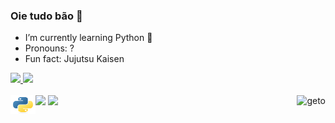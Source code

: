 ### Oie tudo bão 👋

- I’m currently learning Python 🐍
- Pronouns: ?
- Fun fact: Jujutsu Kaisen
<div>
  <a href="https://github.com/kazui72">
  <img height="120em" src="https://github-readme-stats.vercel.app/api?username=kazui72&show_icons=true&hide=contribs,prs&cache_seconds=86400&theme=radical">
  <img height="120em" src="https://github-readme-stats.vercel.app/api/top-langs/?username=kazui72&layout=compact&theme=radical">
</div>
    
<div style="display: inline_block"><br>
  <img align="left" alt="kazui72-Python" height="30" width="40" src="https://raw.githubusercontent.com/devicons/devicon/master/icons/python/python-original.svg">
  <img align="right" alt="geto" src="https://tenor.com/view/geto-suguru-jujutsu-kaisen-shrug-gif-20241477.gif">
</div>
    
<div> 
 <a href="kazuinsx" target="_blank"><img src="https://img.shields.io/badge/Discord-7289DA?style=for-the-badge&logo=discord&logoColor=white" target="_blank"></a> 
 <a href="https://www.linkedin.com/in/gustavo-vieira-52a378284/" target="_blank"><img src="https://img.shields.io/badge/-LinkedIn-%230077B5?style=for-the-badge&logo=linkedin&logoColor=white" target="_blank"></a>   
</div>
